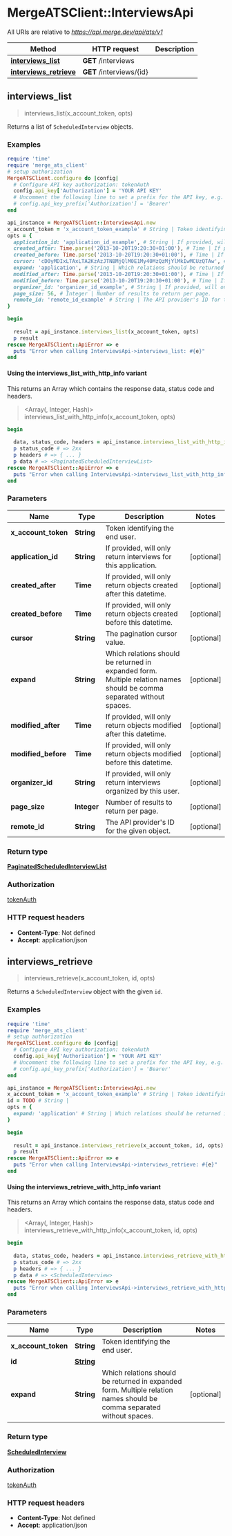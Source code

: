 # MergeATSClient::InterviewsApi

All URIs are relative to *https://api.merge.dev/api/ats/v1*

| Method | HTTP request | Description |
| ------ | ------------ | ----------- |
| [**interviews_list**](InterviewsApi.md#interviews_list) | **GET** /interviews |  |
| [**interviews_retrieve**](InterviewsApi.md#interviews_retrieve) | **GET** /interviews/{id} |  |


## interviews_list

> <PaginatedScheduledInterviewList> interviews_list(x_account_token, opts)



Returns a list of `ScheduledInterview` objects.

### Examples

```ruby
require 'time'
require 'merge_ats_client'
# setup authorization
MergeATSClient.configure do |config|
  # Configure API key authorization: tokenAuth
  config.api_key['Authorization'] = 'YOUR API KEY'
  # Uncomment the following line to set a prefix for the API key, e.g. 'Bearer' (defaults to nil)
  # config.api_key_prefix['Authorization'] = 'Bearer'
end

api_instance = MergeATSClient::InterviewsApi.new
x_account_token = 'x_account_token_example' # String | Token identifying the end user.
opts = {
  application_id: 'application_id_example', # String | If provided, will only return interviews for this application.
  created_after: Time.parse('2013-10-20T19:20:30+01:00'), # Time | If provided, will only return objects created after this datetime.
  created_before: Time.parse('2013-10-20T19:20:30+01:00'), # Time | If provided, will only return objects created before this datetime.
  cursor: 'cD0yMDIxLTAxLTA2KzAzJTNBMjQlM0E1My40MzQzMjYlMkIwMCUzQTAw', # String | The pagination cursor value.
  expand: 'application', # String | Which relations should be returned in expanded form. Multiple relation names should be comma separated without spaces.
  modified_after: Time.parse('2013-10-20T19:20:30+01:00'), # Time | If provided, will only return objects modified after this datetime.
  modified_before: Time.parse('2013-10-20T19:20:30+01:00'), # Time | If provided, will only return objects modified before this datetime.
  organizer_id: 'organizer_id_example', # String | If provided, will only return interviews organized by this user.
  page_size: 56, # Integer | Number of results to return per page.
  remote_id: 'remote_id_example' # String | The API provider's ID for the given object.
}

begin
  
  result = api_instance.interviews_list(x_account_token, opts)
  p result
rescue MergeATSClient::ApiError => e
  puts "Error when calling InterviewsApi->interviews_list: #{e}"
end
```

#### Using the interviews_list_with_http_info variant

This returns an Array which contains the response data, status code and headers.

> <Array(<PaginatedScheduledInterviewList>, Integer, Hash)> interviews_list_with_http_info(x_account_token, opts)

```ruby
begin
  
  data, status_code, headers = api_instance.interviews_list_with_http_info(x_account_token, opts)
  p status_code # => 2xx
  p headers # => { ... }
  p data # => <PaginatedScheduledInterviewList>
rescue MergeATSClient::ApiError => e
  puts "Error when calling InterviewsApi->interviews_list_with_http_info: #{e}"
end
```

### Parameters

| Name | Type | Description | Notes |
| ---- | ---- | ----------- | ----- |
| **x_account_token** | **String** | Token identifying the end user. |  |
| **application_id** | **String** | If provided, will only return interviews for this application. | [optional] |
| **created_after** | **Time** | If provided, will only return objects created after this datetime. | [optional] |
| **created_before** | **Time** | If provided, will only return objects created before this datetime. | [optional] |
| **cursor** | **String** | The pagination cursor value. | [optional] |
| **expand** | **String** | Which relations should be returned in expanded form. Multiple relation names should be comma separated without spaces. | [optional] |
| **modified_after** | **Time** | If provided, will only return objects modified after this datetime. | [optional] |
| **modified_before** | **Time** | If provided, will only return objects modified before this datetime. | [optional] |
| **organizer_id** | **String** | If provided, will only return interviews organized by this user. | [optional] |
| **page_size** | **Integer** | Number of results to return per page. | [optional] |
| **remote_id** | **String** | The API provider&#39;s ID for the given object. | [optional] |

### Return type

[**PaginatedScheduledInterviewList**](PaginatedScheduledInterviewList.md)

### Authorization

[tokenAuth](../README.md#tokenAuth)

### HTTP request headers

- **Content-Type**: Not defined
- **Accept**: application/json


## interviews_retrieve

> <ScheduledInterview> interviews_retrieve(x_account_token, id, opts)



Returns a `ScheduledInterview` object with the given `id`.

### Examples

```ruby
require 'time'
require 'merge_ats_client'
# setup authorization
MergeATSClient.configure do |config|
  # Configure API key authorization: tokenAuth
  config.api_key['Authorization'] = 'YOUR API KEY'
  # Uncomment the following line to set a prefix for the API key, e.g. 'Bearer' (defaults to nil)
  # config.api_key_prefix['Authorization'] = 'Bearer'
end

api_instance = MergeATSClient::InterviewsApi.new
x_account_token = 'x_account_token_example' # String | Token identifying the end user.
id = TODO # String | 
opts = {
  expand: 'application' # String | Which relations should be returned in expanded form. Multiple relation names should be comma separated without spaces.
}

begin
  
  result = api_instance.interviews_retrieve(x_account_token, id, opts)
  p result
rescue MergeATSClient::ApiError => e
  puts "Error when calling InterviewsApi->interviews_retrieve: #{e}"
end
```

#### Using the interviews_retrieve_with_http_info variant

This returns an Array which contains the response data, status code and headers.

> <Array(<ScheduledInterview>, Integer, Hash)> interviews_retrieve_with_http_info(x_account_token, id, opts)

```ruby
begin
  
  data, status_code, headers = api_instance.interviews_retrieve_with_http_info(x_account_token, id, opts)
  p status_code # => 2xx
  p headers # => { ... }
  p data # => <ScheduledInterview>
rescue MergeATSClient::ApiError => e
  puts "Error when calling InterviewsApi->interviews_retrieve_with_http_info: #{e}"
end
```

### Parameters

| Name | Type | Description | Notes |
| ---- | ---- | ----------- | ----- |
| **x_account_token** | **String** | Token identifying the end user. |  |
| **id** | [**String**](.md) |  |  |
| **expand** | **String** | Which relations should be returned in expanded form. Multiple relation names should be comma separated without spaces. | [optional] |

### Return type

[**ScheduledInterview**](ScheduledInterview.md)

### Authorization

[tokenAuth](../README.md#tokenAuth)

### HTTP request headers

- **Content-Type**: Not defined
- **Accept**: application/json

